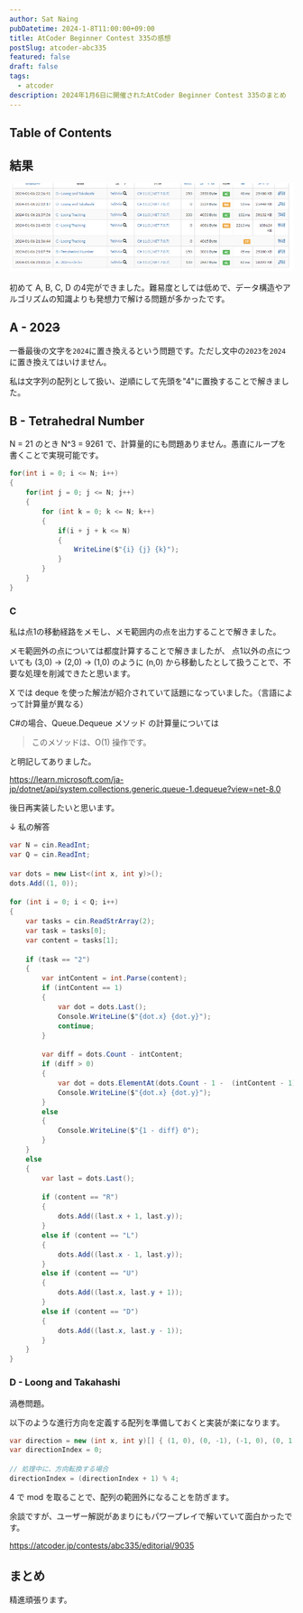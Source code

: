 ```yaml
---
author: Sat Naing
pubDatetime: 2024-1-8T11:00:00+09:00
title: AtCoder Beginner Contest 335の感想
postSlug: atcoder-abc335
featured: false
draft: false
tags:
  - atcoder
description: 2024年1月6日に開催されたAtCoder Beginner Contest 335のまとめ
---
```


## Table of Contents

## 結果

![result of abc335](../../assets/images/abc335.png)

初めて A, B, C, D の4完ができました。難易度としては低めで、データ構造やアルゴリズムの知識よりも発想力で解ける問題が多かったです。

## A - 202<s>3</s>

一番最後の文字を`2024`に置き換えるという問題です。ただし文中の`2023`を`2024`に置き換えてはいけません。

私は文字列の配列として扱い、逆順にして先頭を"4"に置換することで解きました。

## B - Tetrahedral Number

N = 21 のとき N^3 = 9261 で、計算量的にも問題ありません。愚直にループを書くことで実現可能です。

```csharp
for(int i = 0; i <= N; i++)
{
    for(int j = 0; j <= N; j++)
    {
        for (int k = 0; k <= N; k++)
        {
            if(i + j + k <= N)
            {
                WriteLine($"{i} {j} {k}");
            }
        }
    }
}
```

### C

私は点1の移動経路をメモし、メモ範囲内の点を出力することで解きました。

メモ範囲外の点については都度計算することで解きましたが、
点1以外の点についても (3,0) -> (2,0) -> (1,0) のように (n,0) から移動したとして扱うことで、不要な処理を削減できたと思います。

X では deque を使った解法が紹介されていて話題になっていました。（言語によって計算量が異なる）

C#の場合、Queue<T>.Dequeue メソッド の計算量については

> このメソッドは、O(1) 操作です。

と明記してありました。

https://learn.microsoft.com/ja-jp/dotnet/api/system.collections.generic.queue-1.dequeue?view=net-8.0

後日再実装したいと思います。

↓ 私の解答

```csharp
var N = cin.ReadInt;
var Q = cin.ReadInt;

var dots = new List<(int x, int y)>();
dots.Add((1, 0));

for (int i = 0; i < Q; i++)
{
    var tasks = cin.ReadStrArray(2);
    var task = tasks[0];
    var content = tasks[1];

    if (task == "2")
    {
        var intContent = int.Parse(content);
        if (intContent == 1)
        {
            var dot = dots.Last();
            Console.WriteLine($"{dot.x} {dot.y}");
            continue;
        }

        var diff = dots.Count - intContent;
        if (diff > 0)
        {
            var dot = dots.ElementAt(dots.Count - 1 -  (intContent - 1));
            Console.WriteLine($"{dot.x} {dot.y}");
        }
        else
        {
            Console.WriteLine($"{1 - diff} 0");
        }
    }
    else
    {
        var last = dots.Last();

        if (content == "R")
        {
            dots.Add((last.x + 1, last.y));
        }
        else if (content == "L")
        {
            dots.Add((last.x - 1, last.y));
        }
        else if (content == "U")
        {
            dots.Add((last.x, last.y + 1));
        }
        else if (content == "D")
        {
            dots.Add((last.x, last.y - 1));
        }
    }
}
```

### D - Loong and Takahashi

渦巻問題。

以下のような進行方向を定義する配列を準備しておくと実装が楽になります。

```csharp
var direction = new (int x, int y)[] { (1, 0), (0, -1), (-1, 0), (0, 1) };
var directionIndex = 0;

// 処理中に、方向転換する場合
directionIndex = (directionIndex + 1) % 4;
```

4 で mod を取ることで、配列の範囲外になることを防ぎます。

余談ですが、ユーザー解説があまりにもパワープレイで解いていて面白かったです。

https://atcoder.jp/contests/abc335/editorial/9035

## まとめ

精進頑張ります。
